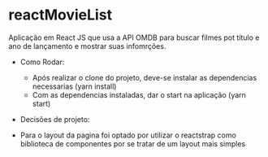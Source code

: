 # reactMovieList
Aplicação em React JS que usa a API OMDB para buscar filmes pot título e ano de lançamento e mostrar suas infomrções.

- Como Rodar:
  - Após realizar o clone do projeto, deve-se instalar as dependencias necessarias (yarn install)
  - Com as dependencias instaladas, dar o start na aplicação (yarn start)
  
 - Decisões de projeto:
  - Para o layout da pagina foi optado por utilizar o reactstrap como biblioteca de componentes por se tratar de um layout mais simples


